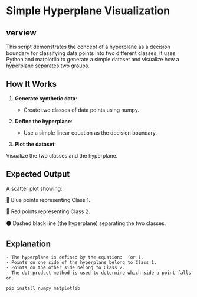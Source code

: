 # Simple Hyperplane Visualization

## verview

This script demonstrates the concept of a hyperplane as a decision boundary for classifying data points into two different classes. It uses Python and matplotlib to generate a simple dataset and visualize how a hyperplane separates two groups.

## How It Works

1. **Generate synthetic data**:
    - Create two classes of data points using numpy.

2. **Define the hyperplane**:

    - Use a simple linear equation  as the decision boundary.

3. **Plot the dataset**:

Visualize the two classes and the hyperplane.

## Expected Output

A scatter plot showing:

🔵 Blue points representing Class 1.

🔴 Red points representing Class 2.

⚫ Dashed black line (the hyperplane) separating the two classes.

## Explanation

    - The hyperplane is defined by the equation:  (or ).
    - Points on one side of the hyperplane belong to Class 1.
    - Points on the other side belong to Class 2.
    - The dot product method is used to determine which side a point falls on.

```sh
pip install numpy matplotlib

